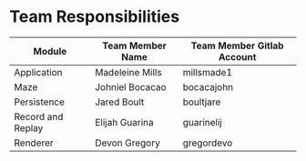 # Team Responsibilities

| Module | Team Member Name | Team Member Gitlab Account |
| --- | --- | --- |
| Application | Madeleine Mills | millsmade1
| Maze | Johniel Bocacao | bocacajohn
| Persistence | Jared Boult | boultjare
| Record and Replay | Elijah Guarina | guarinelij
| Renderer | Devon Gregory | gregordevo
